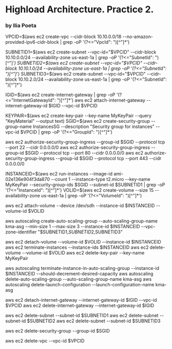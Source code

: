 # Highload Architecture. Practice 2.
### by Ilia Poeta


VPCID=$(aws ec2 create-vpc --cidr-block 10.10.0.0/18 --no-amazon-provided-ipv6-cidr-block |  grep -oP '(?<="VpcId": ")[^"]*')

SUBNETID1=$(aws ec2 create-subnet --vpc-id="$VPCID" --cidr-block 10.10.0.0/24 --availability-zone us-east-1a |  grep -oP '(?<="SubnetId": ")[^"]*')
SUBNETID2=$(aws ec2 create-subnet --vpc-id="$VPCID" --cidr-block 10.10.1.0/24 --availability-zone us-east-1a |  grep -oP '(?<="SubnetId": ")[^"]*')
SUBNETID3=$(aws ec2 create-subnet --vpc-id="$VPCID" --cidr-block 10.10.2.0/24 --availability-zone us-east-1a |  grep -oP '(?<="SubnetId": ")[^"]*')

IGID=$(aws ec2 create-internet-gateway |  grep -oP '(?<="InternetGatewayId": ")[^"]*')
aws ec2 attach-internet-gateway --internet-gateway-id $IGID --vpc-id $VPCID

KEYPAIR=$(aws ec2 create-key-pair --key-name MyKeyPair --query "KeyMaterial" --output text)
SGID=$(aws ec2 create-security-group --group-name InstancesSG --description "Security group for instances" --vpc-id $VPCID  |  grep -oP '(?<="GroupId": ")[^"]*')

aws ec2 authorize-security-group-ingress --group-id $SGID --protocol tcp --port 22 --cidr 0.0.0.0/0
aws ec2 authorize-security-group-ingress --group-id $SGID --protocol tcp --port 80 --cidr 0.0.0.0/0
aws ec2 authorize-security-group-ingress --group-id $SGID --protocol tcp --port 443 --cidr 0.0.0.0/0

INSTANCEID=$(aws ec2 run-instances --image-id ami-02e136e904f3da870 --count 1 --instance-type t2.micro --key-name MyKeyPair --security-group-ids $SGID --subnet-id $SUBNETID1  |  grep -oP '(?<="InstanceId": ")[^"]*')
VOLID=$(aws ec2 create-volume --size 15 --availability-zone us-east-1a  |  grep -oP '(?<="VolumeId": ")[^"]*')

aws ec2 attach-volume --device /dev/sdh --instance-id $INSTANCEID --volume-id $VOLID 

aws autoscaling create-auto-scaling-group --auto-scaling-group-name kma-asg --min-size 1 --max-size 3 --instance-id $INSTANCEID --vpc-zone-identifier "$SUBNETID1,$SUBNETID2,$SUBNETID3"


aws ec2 detach-volume --volume-id $VOLID --instance-id $INSTANCEID
aws ec2 terminate-instances --instance-ids $INSTANCEID
aws ec2 delete-volume --volume-id $VOLID
aws ec2 delete-key-pair --key-name MyKeyPair

aws autoscaling terminate-instance-in-auto-scaling-group --instance-id $INSTANCEID  --should-decrement-desired-capacity
aws autoscaling delete-auto-scaling-group --auto-scaling-group-name kma-asg
aws autoscaling delete-launch-configuration --launch-configuration-name kma-asg

aws ec2 detach-internet-gateway --internet-gateway-id $IGID --vpc-id $VPCID
aws ec2 delete-internet-gateway --internet-gateway-id $IGID

aws ec2 delete-subnet --subnet-id $SUBNETID1
aws ec2 delete-subnet --subnet-id $SUBNETID2
aws ec2 delete-subnet --subnet-id $SUBNETID3

aws ec2 delete-security-group --group-id $SGID

aws ec2 delete-vpc --vpc-id $VPCID
